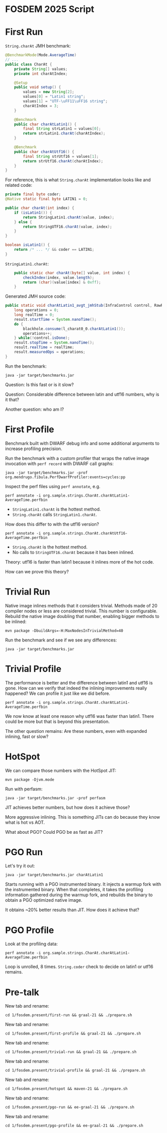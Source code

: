 # FOSDEM 2025 Script

# First Run

`String.charAt` JMH benchmark:
```java
@BenchmarkMode(Mode.AverageTime)
// ...
public class CharAt {
    private String[] values;
    private int charAtIndex;

    @Setup
    public void setup() {
        values = new String[2];
        values[0] = "Latin1 string";
        values[1] = "UTF-\uFF11\uFF16 string";
        charAtIndex = 3;
    }

    @Benchmark
    public char charAtLatin1() {
        final String strLatin1 = values[0];
        return strLatin1.charAt(charAtIndex);
    }

    @Benchmark
    public char charAtUtf16() {
        final String strUtf16 = values[1];
        return strUtf16.charAt(charAtIndex);
    }
}
```

For reference, this is what `String.charAt` implementation looks like and related code:
```java
private final byte coder;
@Native static final byte LATIN1 = 0;

public char charAt(int index) {
    if (isLatin1()) {
        return StringLatin1.charAt(value, index);
    } else {
        return StringUTF16.charAt(value, index);
    }
}

boolean isLatin1() {
    return /* ... */ && coder == LATIN1;
}
```

`StringLatin1.charAt`:
```java
    public static char charAt(byte[] value, int index) {
        checkIndex(index, value.length);
        return (char)(value[index] & 0xff);
    }
```

Generated JMH source code:
```java
public static void charAtLatin1_avgt_jmhStub(InfraControl control, RawResults result, BenchmarkParams benchmarkParams, IterationParams iterationParams, ThreadParams threadParams, Blackhole blackhole, Control notifyControl, int startRndMask, CharAt_jmhType l_charat0_0) throws Throwable {
    long operations = 0;
    long realTime = 0;
    result.startTime = System.nanoTime();
    do {
        blackhole.consume(l_charat0_0.charAtLatin1());
        operations++;
    } while(!control.isDone);
    result.stopTime = System.nanoTime();
    result.realTime = realTime;
    result.measuredOps = operations;
}
```

Run the benchmark:
```shell
java -jar target/benchmarks.jar
```

Question: Is this fast or is it slow?

Question: Considerable difference between latin and utf16 numbers, why is it that?

Another question: who am I?

# First Profile

Benchmark built with DWARF debug info and some additional arguments to increase profiling precision.

Run the benchmark with a custom profiler that wraps the native image invocation with `perf record` with DWARF call graphs:
```shell
java -jar target/benchmarks.jar -prof org.mendrugo.fibula.PerfDwarfProfiler:events=cycles:pp
```

Inspect the perf files using `perf annotate`, e.g.
```shell
perf annotate -i org.sample.strings.CharAt.charAtLatin1-AverageTime.perfbin
```

* `StringLatin1.charAt` is the hottest method.
* `String.charAt` calls `StringLatin1.charAt`.

How does this differ to with the utf16 version?

```shell
perf annotate -i org.sample.strings.CharAt.charAtUtf16-AverageTime.perfbin
```

* `String.charAt` is the hottest method.
* No calls to `StringUTF16.charAt` because it has been inlined.

Theory: utf16 is faster than latin1 because it inlines more of the hot code.

How can we prove this theory?

# Trivial Run

Native image inlines methods that it considers trivial.
Methods made of 20 compiler nodes or less are considered trivial.
This number is configurable.
Rebuild the native image doubling that number, enabling bigger methods to be inlined:

```shell
mvn package -DbuildArgs=-H:MaxNodesInTrivialMethod=40
```

Run the benchmark and see if we see any differences:
```shell
java -jar target/benchmarks.jar
```

# Trivial Profile

The performance is better and the difference between latin1 and utf16 is gone.
How can we verify that indeed the inlining improvements really happened?
We can profile it just like we did before.

```shell
perf annotate -i org.sample.strings.CharAt.charAtLatin1-AverageTime.perfbin
```

We now know at least one reason why utf16 was faster than latin1.
There could be more but that is beyond this presentation.

The other question remains:
Are these numbers, even with expanded inlining, fast or slow?

# HotSpot

We can compare those numbers with the HotSpot JIT:

```shell
mvn package -Djvm.mode
```

Run with perfasm:

```shell
java -jar target/benchmarks.jar -prof perfasm
```

JIT achieves better numbers,
but how does it achieve those?

More aggressive inlining.
This is something JITs can do because they know what is hot vs AOT.

What about PGO?
Could PGO be as fast as JIT?

# PGO Run

Let's try it out:

```shell
java -jar target/benchmarks.jar charAtLatin1
```

Starts running with a PGO instrumented binary.
It injects a warmup fork with the instrumented binary.
When that completes,
it takes the profiling information gathered during the warmup fork,
and rebuilds the binary to obtain a PGO optimized native image.

It obtains ~20% better results than JIT.
How does it achieve that?

# PGO Profile

Look at the profiling data:
```shell
perf annotate -i org.sample.strings.CharAt.charAtLatin1-AverageTime.perfbin
```

Loop is unrolled, 8 times.
`String.coder` check to decide on latin1 or utf16 remains.

# Pre-talk

New tab and rename:
```shell
cd 1/fosdem.present/first-run && graal-21 && ./prepare.sh
```

New tab and rename:
```shell
cd 1/fosdem.present/first-profile && graal-21 && ./prepare.sh
```

New tab and rename:
```shell
cd 1/fosdem.present/trivial-run && graal-21 && ./prepare.sh
```

New tab and rename:
```shell
cd 1/fosdem.present/trivial-profile && graal-21 && ./prepare.sh
```

New tab and rename:
```shell
cd 1/fosdem.present/hotspot && maven-21 && ./prepare.sh
```

New tab and rename:
```shell
cd 1/fosdem.present/pgo-run && ee-graal-21 && ./prepare.sh
```

New tab and rename:
```shell
cd 1/fosdem.present/pgo-profile && ee-graal-21 && ./prepare.sh
```
